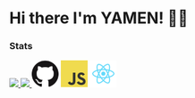 # Hi there I'm YAMEN! 👨‍💻
###  Stats

<a href="https://github.com/yamenaless">
  <img src="https://github-readme-stats.vercel.app/api?username=yamenaless&show_icons=true&hide=contribs&count_private=true&theme=algolia" />
</a>
<a href="https://github.com/yamenaless">
  <img src="https://github-readme-stats.vercel.app/api/top-langs/?username=yamenaless&layout=compact" />
</a>

<img src="https://raw.githubusercontent.com/github/explore/main/topics/github/github.png?raw=true" height="48" />
<img src="https://raw.githubusercontent.com/github/explore/main/topics/javascript/javascript.png?raw=true" height="48" /> <img src="https://raw.githubusercontent.com/github/explore/main/topics/react/react.png?raw=true" height="48" /> 
